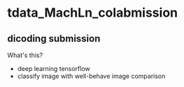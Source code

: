 # tdata_MachLn_colabmission
## dicoding submission
What's this?
- deep learning tensorflow
- classify image with well-behave image comparison
